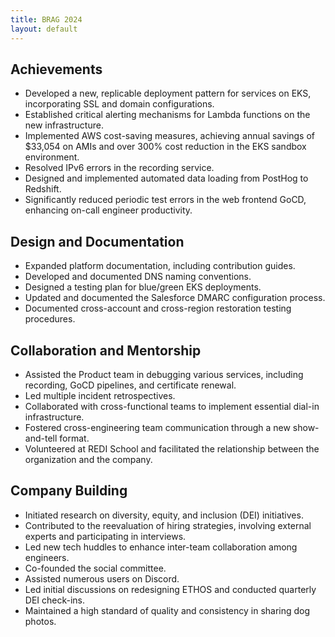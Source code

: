 ```yaml
---
title: BRAG 2024
layout: default
---
```


Achievements
------------

*   Developed a new, replicable deployment pattern for services on EKS, incorporating SSL and domain configurations.
*   Established critical alerting mechanisms for Lambda functions on the new infrastructure.
*   Implemented AWS cost-saving measures, achieving annual savings of $33,054 on AMIs and over 300% cost reduction in the EKS sandbox environment.
*   Resolved IPv6 errors in the recording service.
*   Designed and implemented automated data loading from PostHog to Redshift.
*   Significantly reduced periodic test errors in the web frontend GoCD, enhancing on-call engineer productivity.

Design and Documentation
------------------------

*   Expanded platform documentation, including contribution guides.
*   Developed and documented DNS naming conventions.
*   Designed a testing plan for blue/green EKS deployments.
*   Updated and documented the Salesforce DMARC configuration process.
*   Documented cross-account and cross-region restoration testing procedures.

Collaboration and Mentorship
----------------------------

*   Assisted the Product team in debugging various services, including recording, GoCD pipelines, and certificate renewal.
*   Led multiple incident retrospectives.
*   Collaborated with cross-functional teams to implement essential dial-in infrastructure.
*   Fostered cross-engineering team communication through a new show-and-tell format.
*   Volunteered at REDI School and facilitated the relationship between the organization and the company.

Company Building
----------------

*   Initiated research on diversity, equity, and inclusion (DEI) initiatives.
*   Contributed to the reevaluation of hiring strategies, involving external experts and participating in interviews.
*   Led new tech huddles to enhance inter-team collaboration among engineers.
*   Co-founded the social committee.
*   Assisted numerous users on Discord.
*   Led initial discussions on redesigning ETHOS and conducted quarterly DEI check-ins.
*   Maintained a high standard of quality and consistency in sharing dog photos.
